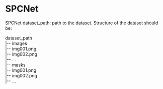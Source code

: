 # SPCNet
SPCNet
dataset_path: path to the dataset. Structure of the dataset should be:

dataset_path  
  |-- images  
    |-- img001.png  
    |-- img002.png  
  |-- ...  
    |-- masks  
     |-- img001.png  
     |-- img002.png  
  |-- ...
